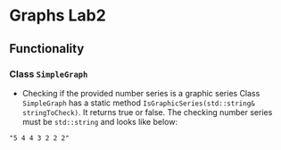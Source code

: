 # Graphs Lab2

## Functionality
### Class ```SimpleGraph```
* Checking if the provided number series is a graphic series
Class ```SimpleGraph``` has a static method ```IsGraphicSeries(std::string& stringToCheck)```. It returns true or false. The checking number series must be ```std::string``` and looks like below:
```
"5 4 4 3 2 2 2"
```

